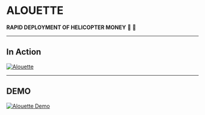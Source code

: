 # ALOUETTE
**RAPID DEPLOYMENT OF HELICOPTER MONEY** :helicopter: :money_with_wings: 
___
## In Action

[![Alouette](https://github.com/alouette-admin/alouette-app/blob/master/images/alouette.ico "Alouette Helicopter Money")](hellicopter.bubbleapps.io)
___
## DEMO

[![Alouette Demo](http://img.youtube.com/vi/BNF1fHBCGi0/0.jpg)](http://www.youtube.com/watch?v=BNF1fHBCGi0)
